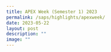 ```yaml
---
title: APEX Week (Semester 1) 2023
permalink: /saps/highlights/apexweek/
date: 2023-05-22
layout: post
description: ""
image: ""
---
```


